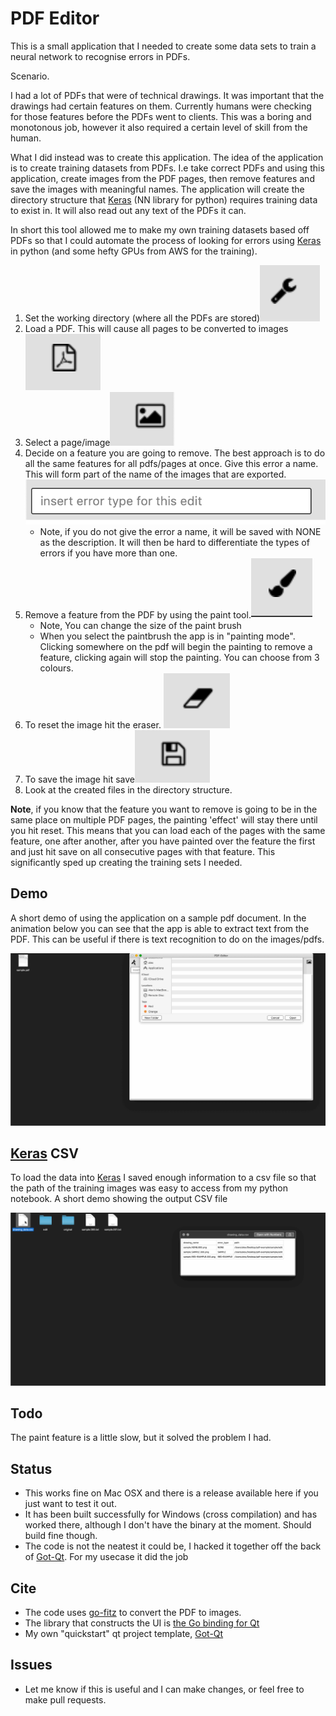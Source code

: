 # PDF Editor

This is a small application that I needed to create some data sets to train a neural network to recognise errors in PDFs.

Scenario.

I had a lot of PDFs that were of technical drawings. It was important that the drawings had certain features on them. Currently humans were checking for those features before the PDFs went to clients. This was a boring and monotonous job, however it also required a certain level of skill from the human.

What I did instead was to create this application. The idea of the application is to create training datasets from PDFs. I.e take correct PDFs and using this application, create images from the PDF pages, then remove features and save the images with meaningful names. The application will create the directory structure that [Keras](https://keras.io/) (NN library for python) requires training data to exist in. It will also read out any text of the PDFs it can.

In short this tool allowed me to make my own training datasets based off PDFs so that I could automate the process of looking for errors using [Keras](https://keras.io/) in python (and some hefty GPUs from AWS for the training).

1. Set the working directory (where all the PDFs are stored)![](static/working-directory.png)
2. Load a PDF. This will cause all pages to be converted to images![](static/choose-pdf.png)
3. Select a page/image![](static/select-page-image.png)
4. Decide on a feature you are going to remove. The best approach is to do all the same features for all pdfs/pages at once. Give this error a name. This will form part of the name of the images that are exported. ![](static/set-error-name.png)
	* Note, if you do not give the error a name, it will be saved with NONE as the description. It will then be hard to differentiate the types of errors if you have more than one.
4. Remove a feature from the PDF by using the paint tool.![](static/select-paint-mode.png)
	* Note, You can change the size of the paint brush
	* When you select the paintbrush the app is in "painting mode". Clicking somewhere on the pdf will begin the painting to remove a feature, clicking again will stop the painting. You can choose from 3 colours.
5. To reset the image hit the eraser. ![](static/reset-image.png)
6. To save the image hit save![](static/save-current-page-image.png)
7. Look at the created files in the directory structure.

**Note**, if you know that the feature you want to remove is going to be in the same place on multiple PDF pages, the painting 'effect' will stay there until you hit reset. This means that you can load each of the pages with the same feature, one after another, after you have painted over the feature the first and just hit save on all consecutive pages with that feature. This significantly sped up creating the training sets I needed.

## Demo

A short demo of using the application on a sample pdf document. In the animation below you can see that the app is able to extract text from the PDF. This can be useful if there is text recognition to do on the images/pdfs.

![](static/pdf-editor-demo.gif)

## [Keras](https://keras.io/) CSV

To load the data into [Keras](https://keras.io/) I saved enough information to a csv file so that the path of the training images was easy to access from my python notebook. A short demo showing the output CSV file

![](static/pdf-editor-demo-CSV.gif)


## Todo

The paint feature is a little slow, but it solved the problem I had.

## Status

* This works fine on Mac OSX and there is a release available here if you just want to test it out. 
* It has been built successfully for Windows (cross compilation) and has worked there, although I don't have the binary at the moment. Should build fine though.
* The code is not the neatest it could be, I hacked it together off the back of [Got-Qt](https://github.com/amlwwalker/got-qt). For my usecase it did the job

## Cite

* The code uses [go-fitz](https://github.com/gen2brain/go-fitz) to convert the PDF to images.
* The library that constructs the UI is [the Go binding for Qt](https://github.com/therecipe/qt)
* My own "quickstart" qt project template, [Got-Qt](https://github.com/amlwwalker/got-qt)

## Issues

* Let me know if this is useful and I can make changes, or feel free to make pull requests.